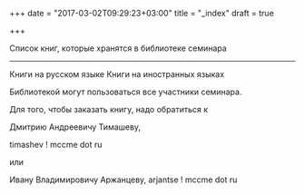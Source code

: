 +++
date = "2017-03-02T09:29:23+03:00"
title = "_index"
draft = true

+++

Список книг, 
которые хранятся в библиотеке семинара



--------------------------------------------------------------------------------

Книги на русском языке
Книги на иностранных языках

Библиотекой могут пользоваться все участники семинара.

Для того, чтобы заказать книгу, надо обратиться к

Дмитрию Андреевичу Тимашеву, 

timashev ! mccme dot ru

или

Ивану Владимировичу Аржанцеву, 
arjantse ! mccme dot ru